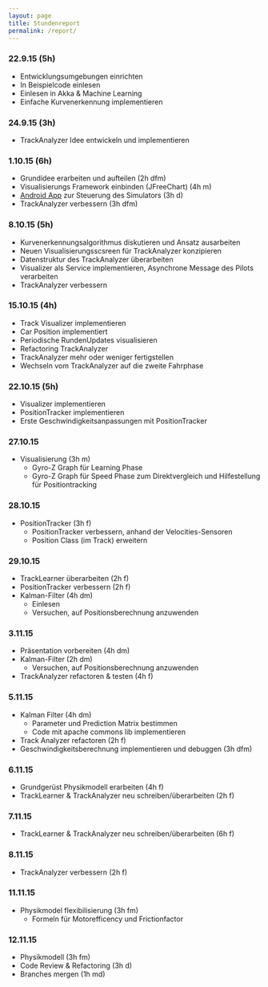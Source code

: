 ```yaml
---
layout: page
title: Stundenreport
permalink: /report/
---
```


### 22.9.15 (5h)
* Entwicklungsumgebungen einrichten
* In Beispielcode einlesen
* Einlesen in Akka & Machine Learning
* Einfache Kurvenerkennung implementieren

### 24.9.15 (3h)
* TrackAnalyzer Idee entwickeln und implementieren

### 1.10.15 (6h)
* Grundidee erarbeiten und aufteilen (2h dfm)
* Visualisierungs Framework einbinden (JFreeChart) (4h m)
* [Android App](https://github.com/tourn/ChallP1-CarreraRemote/releases/tag/0.1) zur Steuerung des Simulators (3h d)
* TrackAnalyzer verbessern (3h dfm)

### 8.10.15 (5h)
* Kurvenerkennungsalgorithmus diskutieren und Ansatz ausarbeiten
* Neuen Visualisierungsscsreen für TrackAnalyzer konzipieren
* Datenstruktur des TrackAnalyzer überarbeiten
* Visualizer als Service implementieren, Asynchrone Message des Pilots verarbeiten
* TrackAnalyzer verbessern

### 15.10.15 (4h)
* Track Visualizer implementieren
* Car Position implementiert
* Periodische RundenUpdates visualisieren
* Refactoring TrackAnalyzer
* TrackAnalyzer mehr oder weniger fertigstellen
* Wechseln vom TrackAnalyzer auf die zweite Fahrphase

### 22.10.15 (5h)
* Visualizer implementieren
* PositionTracker implementieren
* Erste Geschwindigkeitsanpassungen mit PositionTracker

### 27.10.15
* Visualisierung (3h m)
  * Gyro-Z Graph für Learning Phase
  * Gyro-Z Graph für Speed Phase zum Direktvergleich und Hilfestellung für Positiontracking

### 28.10.15
* PositionTracker (3h f)
  * PositionTracker verbessern, anhand der Velocities-Sensoren
  * Position Class (im Track) erweitern

### 29.10.15
* TrackLearner überarbeiten (2h f)
* PositionTracker verbessern (2h f)
* Kalman-Filter (4h dm)
  * Einlesen
  * Versuchen, auf Positionsberechnung anzuwenden

### 3.11.15
* Präsentation vorbereiten (4h dm)
* Kalman-Filter (2h dm)
  * Versuchen, auf Positionsberechnung anzuwenden
* TrackAnalyzer refactoren & testen (4h f)

### 5.11.15
* Kalman Filter (4h dm)
  * Parameter und Prediction Matrix bestimmen
  * Code mit apache commons lib implementieren
* Track Analyzer refactoren (2h f)
* Geschwindigkeitsberechnung implementieren und debuggen (3h dfm)

### 6.11.15
* Grundgerüst Physikmodell erarbeiten (4h f)
* TrackLearner & TrackAnalyzer neu schreiben/überarbeiten (2h f)
 
### 7.11.15
* TrackLearner & TrackAnalyzer neu schreiben/überarbeiten (6h f)

### 8.11.15
* TrackAnalyzer verbessern (2h f)

### 11.11.15
* Physikmodel flexibilisierung (3h fm)
  * Formeln für Motorefficency und Frictionfactor

### 12.11.15
* Physikmodell (3h fm)
* Code Review & Refactoring (3h d)
* Branches mergen (1h md)
